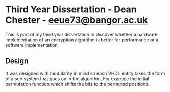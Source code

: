 # Third Year Dissertation - Dean Chester - eeue73@bangor.ac.uk

This is part of my third year dissertation to discover whether a hardware implementation of an encryption algorithm is better for performance or a software implementation.

## Design

It was designed with modularity in mind so each VHDL entity takes the form of a sub system that goes on in the algorithm. For example the initial permutation function which shifts the bits to the permuted positions. 